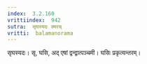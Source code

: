 ```yaml
---
index:  3.2.160
vrittiindex:  942
sutra:  सृघस्यदः क्मरच्
vritti:  balamanorama 
---
```


सृघस्यदः। सृ, घसि, अद् एषां द्वन्द्वात्पञ्चमी। घसिः प्रकृत्यन्तरम्। 

